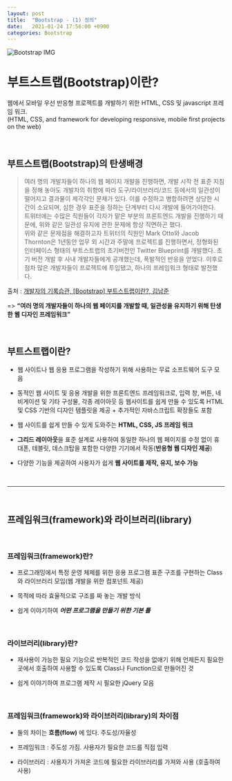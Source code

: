 ```yaml
---
layout: post
title:  "Bootstrap - (1) 정의"
date:   2021-01-24 17:56:00 +0900
categories: Bootstrap
---
```

![Bootstrap IMG](https://blog.kakaocdn.net/dn/cVbR6u/btqUBvEN7Ie/GKW5WKim8mqZoQx1nUVbLK/img.png)

# 부트스트랩(Bootstrap)이란?

웹에서 모바일 우선 반응형 프로젝트를 개발하기 위한 HTML, CSS 및 javascript 프레임 워크.<br>(HTML, CSS, and framework for developing responsive, mobile first projects on the web)

<br>

## 부트스트랩(Bootstrap)의 탄생배경

>여러 명의 개발자들이 하나의 웹 페이지 개발을 진행하면, 개발 시작 전 표준 지침을 정해 놓아도 개발자의 취향에 따라 도구/라이브러리/코드 등에서의 일관성이 떨어지고 결과물이 제각각인 문제가 있다. 이를 수정하고 병합하려면 상당한 시간이 소요되며, 심한 경우 표준을 정하는 단계부터 다시 개발에 들어가야한다.<br>트위터에는 수많은 직원들이 각자가 맡은 부분의 프론트엔드 개발을 진행하기 때문에, 위와 같은 일관성 유지에 관한 문제에 항상 직면하곤 했다.<br>위와 같은 문제점을 해결하고자 트위터의 직원인 Mark Otto와 Jacob Thornton은 1년동안 업무 외 시간과 주말에 프로젝트를 진행하면서, 정형화된 인터페이스 형태의 부트스트랩의 초기버전인 Twitter Blueprint를 개발했다. 초기 버전 개발 후 사내 개발자들에게 공개했는데, 폭발적인 반응을 얻었다. 이후로 점차 많은 개발자들이 프로젝트에 투입됐고, 하나의 프레임워크 형태로 발전했다.

출처 : [개발자의 기록습관, [Bootstrap] 부트스트랩이란?, 김남준](https://ict-nroo.tistory.com/21)

=> **“여러 명의 개발자들이 하나의 웹 페이지를 개발할 때,
일관성을 유지하기 위해 탄생한 웹 디자인 프레임워크”**

<br>

## 부트스트랩이란?

- 웹 사이트나 웹 응용 프로그램을 작성하기 위해 사용하는 무료 소프트웨어 도구 모음

- 동적인 웹 사이트 및 응용 개발을 위한 프론트엔드 프레임워크로, 입력 창, 버튼, 네비게이션 및 기타 구성물, 각종 레이아웃 등 웹사이트를 쉽게 만들 수 있도록 HTML 및 CSS 기반의 디자인 템플릿을 제공 + 추가적인 자바스크립트 확장들도 포함

- 웹 사이트를 쉽게 만들 수 있게 도와주는 **HTML, CSS, JS 프레임 워크**

- **그리드 레이아웃**을 표준 설계로 사용하여 동일한 하나의 웹 페이지를 수정 없이 휴대폰, 테블릿, 데스크탑을 포함한 다양한 기기에서 작동(**반응형 웹 디자인 제공**)

- 다양한 기능을 제공하여 사용자가 쉽게 **웹 사이트를 제작, 유지, 보수 가능**

<br>

---

<br>

## 프레임워크(framework)와 라이브러리(library)

<br>

### 프레임워크(framework)란?

- 프로그래밍에서 특정 운영 체제를 위한 응용 프로그램 표준 구조를 구현하는 Class와 라이브러리 모임(웹 개발을 위한 컴포넌트 제공)

- 목적에 따라 효율적으로 구조를 짜 놓는 개발 방식

- 쉽게 이야기하여 **<i>어떤 프로그램을 만들기 위한 기본 틀</i>**

<br>

### 라이브러리(library)란?

- 재사용이 가능한 필요 기능으로 반복적인 코드 작성을 없애기 위해 언제든지 필요한 곳에서 호출하여 사용할 수 있도록 Class나 Function으로 만들어진 것

- 쉽게 이야기하여 프로그램 제작 시 필요한 jQuery 모음

<br>

### 프레임워크(framework)와 라이브러리(library)의 차이점

- 둘의 차이는 **흐름(flow)** 에 있다. 주도성/자율성

- 프레임워크 : 주도성 가짐. 사용자가 필요한 코드를 직접 입력

- 라이브러리 : 사용자가 가져온 코드에 필요한 라이브러리를 가져와 사용 (호출하여 사용)